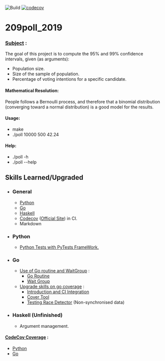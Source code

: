 ![Build](https://github.com/Encorpluptit/209poll_2019/workflows/Build/badge.svg)
[![codecov](https://codecov.io/gh/Encorpluptit/209poll_2019/branch/master/graph/badge.svg?token=ID0NHLIUAG)](https://codecov.io/gh/Encorpluptit/209poll_2019)

# 209poll_2019

### [Subject](Project/B-MAT-400_209poll.pdf) :
The goal of this project is to compute the 95% and 99% confidence intervals, given (as arguments):
 - Population size.
 - Size of the sample of population.
 - Percentage of voting intentions for a specific candidate.

#### Mathematical Resolution:
People follows a Bernoulli process, and therefore that a binomial distribution (converging toward a normal distribution) is a good model for the results.

#### Usage:
 - make
 - ./poll 10000 500 42.24

#### Help:
 - ./poll -h
 - ./poll --help


## Skills Learned/Upgraded

- ### General
    - [Python](/)
    - [Go](#go)
    - [Haskell](#haskell)
    - [Codecov](#codecov-coverage) ([Official Site](https://codecov.io/)) in CI.
    - Markdown

- ### Python
    - [Python Tests with PyTests FrameWork.](https://www.python-course.eu/python3_pytest.php)

- ### Go
    - <ins>Use of Go routine and WaitGroup</ins> :
        - [Go Routine](https://tutorialedge.net/golang/concurrency-with-golang-goroutines/)
        - [Wait Group](https://tutorialedge.net/golang/go-waitgroup-tutorial/)
    - <ins>Upgrade skills on go coverage</ins> :
        - [Introduction and CI Integration](https://blog.seriesci.com/how-to-measure-code-coverage-in-go/)
        - [Cover Tool](https://blog.golang.org/cover)
        - [Testing Race Detector](https://blog.golang.org/race-detector) (Non-synchronised data)

- ### Haskell (Unfinished)
    - Argument management.

#### <ins>CodeCov Coverage</ins> :
 - [Python](https://github.com/codecov/example-python)
 - [Go](https://github.com/codecov/example-go)

